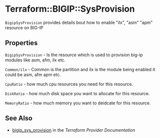 # Terraform::BIGIP::SysProvision

`BigipSysProvision` provides details bout how to enable "ilx", "asm" "apm" resource on BIG-IP

## Properties

`BigipSysProvision` - Is the resource which is used to provision big-ip modules like asm, afm, ilx etc.

`Common/ilx` - Common is the partition and ilx is the module being enabled it could be asm, afm apm etc.

`CpuRatio` - how much cpu resources you need for this resource.

`DiskRatio` - how much disk space you want to allocate for this resource.

`MemoryRatio` - how much memory you want to deidcate for this resource.


## See Also

* [bigip_sys_provision](https://www.terraform.io/docs/providers/bigip/r/sys_provision.html) in the _Terraform Provider Documentation_